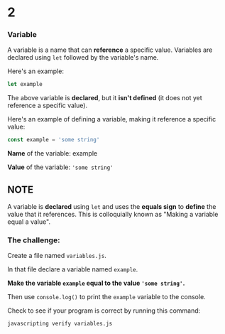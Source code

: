 # 2

### Variable

A variable is a name that can **reference** a specific value. Variables are declared using `let` followed by the variable's name.

Here's an example:

```javascript
let example
```

The above variable is **declared**, but it **isn't defined** \(it does not yet reference a specific value\).

Here's an example of defining a variable, making it reference a specific value:

```javascript
const example = 'some string'
```

**Name** of the variable: example

**Value** of the variable: `'some string'`

## NOTE

A variable is **declared** using `let` and uses the **equals sign** to **define** the value that it references. This is colloquially known as "Making a variable equal a value".

### The challenge:

Create a file named `variables.js`.

In that file declare a variable named `example`.

**Make the variable `example` equal to the value `'some string'`.**

Then use `console.log()` to print the `example` variable to the console.

Check to see if your program is correct by running this command:

`javascripting verify variables.js`

